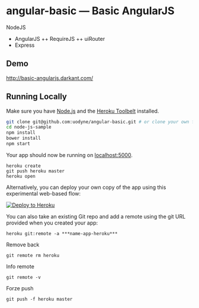 # angular-basic — Basic AngularJS

NodeJS
+ AngularJS
++ RequireJS
++ uiRouter
+ Express

## Demo

http://basic-angularjs.darkant.com/


## Running Locally
Make sure you have [Node.js](http://nodejs.org/) and the [Heroku Toolbelt](https://toolbelt.heroku.com/) installed.

```sh
git clone git@github.com:uodyne/angular-basic.git # or clone your own fork
cd node-js-sample
npm install
bower install
npm start
```

Your app should now be running on [localhost:5000](http://localhost:5000/).

```
heroku create
git push heroku master
heroku open
```

Alternatively, you can deploy your own copy of the app using this experimental
web-based flow:

[![Deploy to Heroku](https://www.herokucdn.com/deploy/button.png)](https://heroku.com/deploy)


You can also take an existing Git repo and add a remote using the git URL provided when you created your app:

```
heroku git:remote -a ***name-app-heroku***
```

Remove back

```
git remote rm heroku
```

Info remote

```
git remote -v
```

Forze push 

```
git push -f heroku master
```

